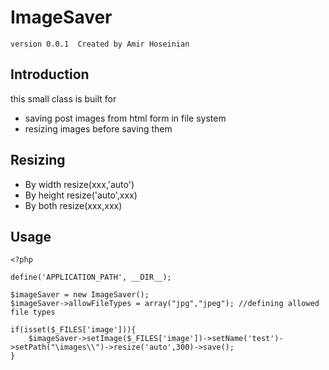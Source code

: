 ImageSaver
==========

	version 0.0.1  Created by Amir Hoseinian


Introduction
-----------------

this small class is built for 

- saving post images from html form in file system
- resizing images before saving them


Resizing
--------

- By width    resize(xxx,'auto')
- By height	  resize('auto',xxx)
- By both	  resize(xxx,xxx)

Usage
-----

	<?php

	define('APPLICATION_PATH', __DIR__);

	$imageSaver = new ImageSaver();
	$imageSaver->allowFileTypes = array("jpg","jpeg"); //defining allowed file types

	if(isset($_FILES['image'])){	
		$imageSaver->setImage($_FILES['image'])->setName('test')->setPath("\images\\")->resize('auto',300)->save();
	}

